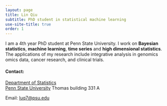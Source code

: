 ```yaml
---
layout: page
title: Lin Qiu
subtitle: PhD student in statistical machine learning
use-site-title: true
order: 1
---
```



I am a 4th year PhD student at Penn State University. I work on **Bayesian statistics**, **machine learning**, **time series** and **high dimensional statistics**. The applications of my research include integrative analysis in genomics omics data, cancer research, and clinical trials. 

#### Contact:
[Department of Statistics](https://science.psu.edu/stat)  
[Penn State University](https://www.psu.edu)
 Thomas building 331 A


Email: luq7@psu.edu


